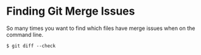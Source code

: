 # Finding Git Merge Issues

So many times you want to find which files have merge issues when 
on the command line.

```
$ git diff --check
```
